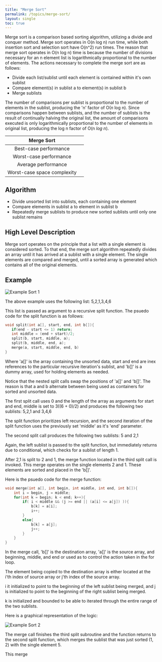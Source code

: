 ```yaml
---
title: "Merge Sort"
permalink: /topics/merge-sort/
layout: single
toc: true
---
```


Merge sort is a comparison based sorting algorithm, utilizing a divide and conquer method. Merge sort operates in O(n log n) run time, while both insertion sort and selection sort have O(n^2) run times. The reason that merge sort operates in O(n log n) time is because the number of divisions necessary for an n element list is logarithmically proportional to the number of elements. The actions necessary to complete the merge sort are as follows:

- Divide each list/sublist until each element is contained within it's own sublist
- Compare element(s) in sublist a to element(s) in sublist b
- Merge sublists

The number of comparisons per sublist is proportional to the number of elements in the sublist, producing the 'n' factor of O(*n* log n). Since comparisons happen between sublists, and the number of sublists is the result of continually halving the original list, the amount of comparisons executed is only logarithmically proportional to the number of elements in original list, producing the log n factor of O(n *log n*).

| Merge Sort                  |   |
|:---------------------------:|:-:|
| Best-case performance       |   |
| Worst-case performance      |   |
| Average performance         |   |
| Worst-case space complexity |   |


## Algorithm

- Divide unsorted list into sublists, each containing one element
- Compare elements in sublist a to element in sublist b 
- Repeatedly merge sublists to produce new sorted sublists until only one sublist remains

## High Level Description

Merge sort operates on the principle that a list with a single element is considered sorted. To that end, the merge sort algorithm repeatedly divides an array until it has arrived at a sublist with a single element. The single elements are compared and merged, until a sorted array is generated which contains all of the original elements. 

## Example

![Example Sort 1](/structures-algorithms/assets/images/merge-sort-1.png)

The above example uses the following list: 5,2,1,3,4,6

This list is passed as argument to a recursive split function. The psuedo code for the split function is as follows:

```c++
void split(int a[], start, end, int b[]){
   if(end - start <= 1) return;
   int middle = (end + start)/2;
   split(b, start, middle, a);
   split(b, middle, end, a);
   merge(a, start, middle, end, b)
}
```
Where 'a[]' is the array containing the unsorted data, start and end are inex references to the particular recursive iteration's sublist, and 'b[]' is a dummy array, used for holding elements as needed.

Notice that the nested split calls swap the positions of 'a[]' and 'b[]'. The reason is that a and b alternate between being used as containers for sorted and unsorted data. 

The first split call uses 0 and the length of the array as arguments for start and end, middle is set to 3((6 + 0)/2) and produces the following two sublists: 5,2,1 and 3,4,6

The split function prioritizes left recursion, and the second iteration of the split function uses the previously set 'middle' as it's 'end' parameter. 

The second split call produces the following two sublists: 5 and 2,1

Again, the left sublist is passed to the split function, but immediately returns due to conditional, which checks for a sublist of length 1. 

After 2,1 is split to 2 and 1, the merge function located in the third split call is invoked. This merge operates on the single elements 2 and 1. These elements are sorted and placed in the 'b[]'.

Here is the psuedo code for the merge function:
```c++
void merge(int a[], int begin, int middle, int end, int b[]){
    int i = begin, j = middle;
    for(int k = begin; k < end; k++){
        if( i < middle && (j >= end || (a[i] <= a[j]) )){
            b[k] = a[i];
            i++;
        }
        else{
            b[k] = a[j];
            j++;
        }
    }
}
```
In the merge call, 'b[]' is the destination array, 'a[]' is the source array, and beginning, middle, and end or used as to control the action taken in the for loop.

The element being copied to the destination array is either located at the i'th index of source array or j'th index of the source array. 

i it initialized to point to the beginning of the left sublist being merged, and j is initialized to point to the beginning of the right sublist being merged. 

k is initialized and bounded to be able to iterated through the entire range of the two sublists.

Here is a graphical representation of the logic:

![Example Sort 2](/structures-algorithms/assets/images/merge-sort-2.png)

The merge call finishes the third split subroutine and the function returns to the second split function, which merges the sublist that was just sorted (1, 2) with the single element 5.

This merge 
